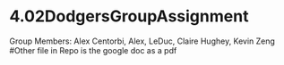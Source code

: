 # 4.02DodgersGroupAssignment
Group Members: Alex Centorbi, Alex, LeDuc, Claire Hughey, Kevin Zeng
#Other file in Repo is the google doc as a pdf
